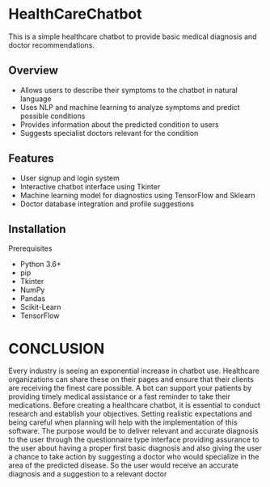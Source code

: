 # HealthCareChatbot
This is a simple healthcare chatbot to provide basic medical diagnosis and doctor recommendations.

## Overview
- Allows users to describe their symptoms to the chatbot in natural language
- Uses NLP and machine learning to analyze symptoms and predict possible conditions
- Provides information about the predicted condition to users
- Suggests specialist doctors relevant for the condition
## Features
- User signup and login system
- Interactive chatbot interface using Tkinter
- Machine learning model for diagnostics using TensorFlow and Sklearn
- Doctor database integration and profile suggestions
## Installation
Prerequisites
- Python 3.6+
- pip
- Tkinter
- NumPy
- Pandas
- Scikit-Learn
- TensorFlow

# CONCLUSION
Every industry is seeing an exponential increase in chatbot use. Healthcare
organizations can share these on their pages and ensure that their clients are
receiving the finest care possible. A bot can support your patients by providing
timely medical assistance or a fast reminder to take their medications. Before
creating a healthcare chatbot, it is essential to conduct research and establish your
objectives. Setting realistic expectations and being careful when planning will
help with the implementation of this software.
The purpose would be to deliver relevant and accurate diagnosis to the user
through the questionnaire type interface providing assurance to the user about
having a proper first basic diagnosis and also giving the user a chance to take
action by suggesting a doctor who would specialize in the area of the predicted
disease. So the user would receive an accurate diagnosis and a suggestion to a
relevant doctor

